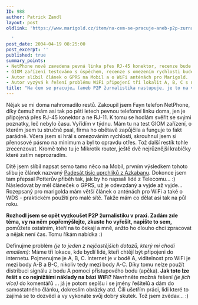```yaml
---
ID: 988
author: Patrick Zandl
layout: post
oldlink: 'https://www.marigold.cz/item/na-cem-se-pracuje-aneb-p2p-zurnalistika-nastupuje-je-to-na-vas

  '
post_date: 2004-04-19 08:25:00
post_excerpt: ''
published: true
summary_points:
- NetPhone nově zavedena pevná linka přes RJ-45 konektor, recenze bude v týdnu.
- GIOM zařízení testováno s úspěchem, recenze s omezením rychlosti bude brzy.
- Autor slíbil článek o GPRS na Mobil a o WiFi anténách pro Marigold.
- Autor vyzývá k řešení problému WiFi připojení tří lokalit A, B, C s nízkými náklady.
title: "Na čem se pracuje… (aneb P2P žurnalistika nastupuje, je to na vás)"
---
```


<p>
Nějak se mi doma nahromadilo restů. Zakoupil jsem Fayn telefon NetPhone, díky čemuž mám asi tak po pěti letech pevnou telefonní linku doma, jen je připojená přes RJ-45 konektor a ne RJ-11. K tomu se hodlám svěřit se svými poznatky, leč nebylo času. Vyřídím v týdnu. Mám tu na test GIOM zařízení, o kterém jsem tu stručně psal, firma ho obětavě zapůjčila a funguje to fakt parádně. Včera jsem si hrál s omezováním rychlosti, skrouhnul jsem si přenosové pásmo na minimum a byl to opravdu otřes. Tož další restík tohle zrecenzovat. Kromě toho tu je Mikrotik router, ještě dvě nejrůznější krabičky které zatím neprozradím. </p>

<p>
Ditě jsem slíbil napsat semo tamo něco na Mobil, prvním výsledkem tohoto slibu je článek nazvaný <A href="http://mobil.idnes.cz/diskuse/okenko/azkaban040419.html" target=_blank>Padesát tisíc uprchlíků z Azkabanu</A>. Dokonce jsem tam přepsal Potterův přiběh tak, jak by ho napsali lidé z Telecomu... :) Následovat by měl článeček o GPRS, už je odevzdaný a vyjde až vyjde... Rozepsaný pro marigolda mám větší článek o anténách pro WiFi a také o WDS - praktickém použití pro malé sítě. Takže mám co dělat asi tak na půl roku. </p>

<p>
<STRONG>Rozhodl jsem se opět vyzkoušet P2P žurnalistiku v praxi. Zadám zde téma, vy na něm popřemýšlejte, zkuste ho vyřešit, napište to sem,</STRONG> pomůžete ostatním, kteří na to čekají a mně, anžto ho dlouho chci zpracovat a nějak není čas. Tomu říkám nabídka :)</p>

<p>
Definujme problém <EM>(je to jeden z nejčastějších dotazů, který mi chodí emailem): </EM>Máme tři lokace, kde bydlí lidé, kteří chtějí být připojeni do internetu. Pojmenujme je A, B, C. Internet je v bodě A, viditelnost pro WiFi je mezi body A-B a B-C, nikoliv tedy mezi body A-C. Díky tomu nelze použít distribuci signálu z bodu A pomocí přístupového bodu (apčka). <STRONG>Jak toto lze řešit s co nejnižšími náklady na bázi WiFi?</STRONG>&#160;Navrhněte možná řešení <EM>(je jich více)</EM> do komentářů ... já je potom sepíšu i se jmény řešitelů a dám do samostatného článku, dokreslím obrázky atd. Čili ušetřím práci, lidi které to zajímá se to dozvědí a vy vykonáte svůj dobrý skutek. Tož jsem zvědav... :)</p>